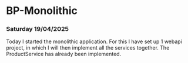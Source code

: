 # BP-Monolithic

### Saturday 19/04/2025

Today I started the monolithic application. For this I have set up 1 webapi project, in which I will then implement all the services together. The ProductService has already been implemented.
